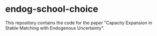 # endog-school-choice
This repository contains the code for the paper "Capacity Expansion in Stable Matching with Endogenous Uncertainty".
